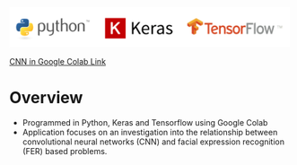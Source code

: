 <img src="Python_Keras_Tensorflow_logos.png" width="500" >

[CNN in Google Colab Link](https://colab.research.google.com/github/Mike-Wilkins/Machine-Learning-Application/blob/master/CNN_Emotions_Pickle_Upload.ipynb)

# Overview

- Programmed in Python, Keras and Tensorflow using Google Colab
- Application focuses on an investigation into the relationship between convolutional neural networks (CNN) and facial expression recognition (FER) based problems. 
